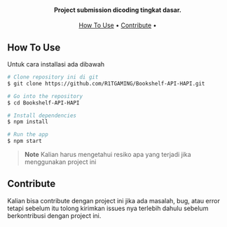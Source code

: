 

<h4 align="center">Project submission dicoding tingkat dasar.</h4>



<p align="center">
  <a href="#how-to-use">How To Use</a> •
  <a href="#how-to-use">Contribute</a> •
</p>


## How To Use

Untuk cara installasi ada dibawah

```bash
# Clone repository ini di git
$ git clone https://github.com/R1TGAMING/Bookshelf-API-HAPI.git

# Go into the repository
$ cd Bookshelf-API-HAPI

# Install dependencies
$ npm install

# Run the app
$ npm start
```

> **Note**
> Kalian harus mengetahui resiko apa yang terjadi jika menggunakan project ini

## Contribute

Kalian bisa contribute dengan project ini jika ada masalah, bug, atau error tetapi sebelum itu tolong kirimkan issues nya terlebih dahulu sebelum berkontribusi dengan project ini.
